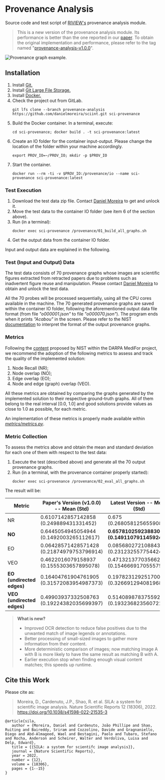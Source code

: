 # Provenance Analysis

Source code and test script of [RIVIEW's](https://github.com/danielmoreira/sciint/tree/master) provenance analysis
module.

> This is a new version of the provenance analysis module.
> Its performance is better than the one reported in our
> [paper](https://www.nature.com/articles/s41598-022-21535-3).
> To obtain the original implementation and performance, please refer to the tag named
> "[provenance-analysis-v1.0.0](https://github.com/danielmoreira/sciint/releases/tag/provenance-analysis-v1.0.0)".

![Provenance graph example.](prov-graph-example.png)

## Installation

1. Install [Git.](https://github.com/git-guides/install-git)
2. Install [Git Large File Storage.](https://git-lfs.github.com/)
3. Install [Docker.](https://docs.docker.com/get-docker/)
4. Check the project out from GitLab.
    ```
    git lfs clone --branch provenance-analysis https://github.com/danielmoreira/sciint.git sci-provenance
    ```
5. Build the Docker container. In a terminal, execute:
    ```
    cd sci-provenance; docker build . -t sci-provenance:latest
    ```
6. Create an IO folder for the container input-output. Please change the location of the folder within your machine
   accordingly.
    ```
    export PROV_IO=~/PROV_IO; mkdir -p $PROV_IO
    ```
7. Start the container.
    ```
    docker run --rm -ti -v $PROV_IO:/provenance/io --name sci-provenance sci-provenance:latest
    ```

### Test Execution

1. Download the test data zip file.
   Contact [Daniel Moreira](dmoreira1@luc.edu) to get and unlock it.
2. Move the test data to the container IO folder (see item 6 of the section above).
3. Run (in a terminal):
   ```
   docker exec sci-provenance /provenance/01_build_all_graphs.sh
   ```
4. Get the output data from the container IO folder.

Input and output data are explained in the following.

### Test (Input and Output) Data

The test data consists of 70 provenance graphs whose images are scientific figures extracted from retracted papers due
to problems such as inadvertent figure reuse and manipulation. Please contact [Daniel Moreira](dmoreira1@luc.edu)
to obtain and unlock the test data.

All the 70 probes will be processed sequentially, using all the CPU cores available in the machine. The 70 generated
provenance graphs are saved within the container IO folder, following the aforementioned output data file format (from
file *"o000001.json"* to file *"o000070.json"*). The program ends when it prints *"Acabou"* in the screen. Please refer
to the NIST [documentation](https://www.nist.gov/system/files/documents/2019/03/12/mfc2019evaluationplan.pdf) to
interpret the format of the output provenance graphs.

### Metrics

Following the [content](https://www.nist.gov/system/files/documents/2019/03/12/mfc2019evaluationplan.pdf)
proposed by NIST within the DARPA MediFor project, we recommend the adoption of the following metrics to assess and
track the quality of the implemented solution:

1. Node Recall (NR);
2. Node overlap (NO);
3. Edge overlap (EO);
4. Node and edge (graph) overlap (VEO).

All these metrics are obtained by comparing the graphs generated by the implemented solution to their respective
ground-truth graphs. All of them belong to the real interval [0.0, 1.0] and good solutions provide values as close to
1.0
as possible, for each metric.

An implementation of these metrics is properly made available within [*metrics/metrics.py*](metrics/metrics.py).

### Metric Collection

To assess the metrics above and obtain the mean and standard deviation for each one of them with respect to the test
data:

1. Execute the test (described above) and generate all the 70 output provenance graphs.
2. Run (in a terminal, with the provenance container properly started):
   ```
   docker exec sci-provenance /provenance/02_eval_all_graphs.sh
   ```

The result will be:

Metric                     | Paper's Version (v1.0.0) -- Mean (Std)    | Latest Version -- Mean (Std)                
---------------------------|-------------------------------------------|---------------------------------------------
NR                         | 0.6107142857142858 (0.249889431331452)    | 0.675 (0.2680581256559083)
**NO**                     | 0.6445054945054944 (0.1492003265112617)   | **0.6578102592388306 (0.14911079114592413)**
EO                         | 0.06428571428571428 (0.21874979753796914) | 0.08568027210884355 (0.23123255775442436)
VEO                        | 0.4622016079158937 (0.1555303657895078)   | 0.47132137703566274 (0.15466691705557534)
**EO (undirected edges)**  | 0.16404761904761905 (0.31572083954987373) | 0.19782312925170067 (0.326691294081968)
**VEO (undirected edges)** | 0.49903937332508763 (0.19224382035699397) | 0.5140898783755927 (0.1932368235607215)

> **What is new?**   
> * Improved OCR detection to reduce false positives due to the unwanted match of image legends or annotations.
> * Better processing of small-sized images to gather more information from their content.
> * More deterministic comparison of images; now matching image A with B is more likely to have the same result as
> matching B with A.
> * Earlier execution stop when finding enough visual content matches; this speeds up runtime.

## Cite this Work

Please cite as:
> Moreira, D., Cardenuto, J.P., Shao, R. et al. SILA: a system for scientific image analysis. Nature Scientific Reports
> 12 (18306), 2022.
> https://doi.org/10.1038/s41598-022-21535-3

```
@article{sila,
   author = {Moreira, Daniel and Cardenuto, João Phillipe and Shao, Ruiting and Baireddy, Sriram and Cozzolino, Davide and Gragnaniello, Diego and Abd‑Almageed, Wael and Bestagini, Paolo and Tubaro, Stefano and Rocha, Anderson and Scheirer, Walter and Verdoliva, Luisa and Delp, Edward},
   title = {{SILA: a system for scientifc image analysis}},
   journal = {Nature Scientific Reports},
   year = 2022,
   number = {12},
   volume = {18306},
   pages = {1--15}
}
```
